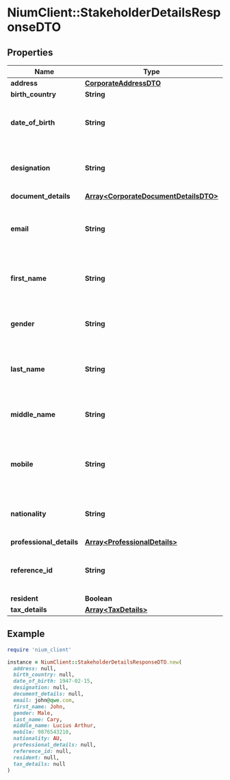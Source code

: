 # NiumClient::StakeholderDetailsResponseDTO

## Properties

| Name | Type | Description | Notes |
| ---- | ---- | ----------- | ----- |
| **address** | [**CorporateAddressDTO**](CorporateAddressDTO.md) |  | [optional] |
| **birth_country** | **String** |  | [optional] |
| **date_of_birth** | **String** | This field contains the date of birth of the stakeholder. | [optional] |
| **designation** | **String** | This field contains the designation of the stakeholder. | [optional] |
| **document_details** | [**Array&lt;CorporateDocumentDetailsDTO&gt;**](CorporateDocumentDetailsDTO.md) |  | [optional] |
| **email** | **String** | This field contains the email address of the stakeholder | [optional] |
| **first_name** | **String** | This field contains the first name of the stakeholder. | [optional] |
| **gender** | **String** | This field contains the gender of the stakeholder. | [optional] |
| **last_name** | **String** | This field contains the last name of the stakeholder. | [optional] |
| **middle_name** | **String** | This field contains the middle name of the stakeholder. | [optional] |
| **mobile** | **String** | This field contains the mobile number of the stakeholder | [optional] |
| **nationality** | **String** | This field contains the nationality of the stakeholder. | [optional] |
| **professional_details** | [**Array&lt;ProfessionalDetails&gt;**](ProfessionalDetails.md) |  | [optional] |
| **reference_id** | **String** | This field contains the reference id of the stakeholder | [optional] |
| **resident** | **Boolean** |  | [optional] |
| **tax_details** | [**Array&lt;TaxDetails&gt;**](TaxDetails.md) |  | [optional] |

## Example

```ruby
require 'nium_client'

instance = NiumClient::StakeholderDetailsResponseDTO.new(
  address: null,
  birth_country: null,
  date_of_birth: 1947-02-15,
  designation: null,
  document_details: null,
  email: john@qwe.com,
  first_name: John,
  gender: Male,
  last_name: Cary,
  middle_name: Lucius Arthur,
  mobile: 9876543210,
  nationality: AU,
  professional_details: null,
  reference_id: null,
  resident: null,
  tax_details: null
)
```

